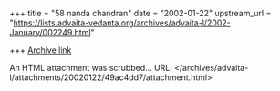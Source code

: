 +++
title = "58 nanda chandran"
date = "2002-01-22"
upstream_url = "https://lists.advaita-vedanta.org/archives/advaita-l/2002-January/002249.html"

+++
[Archive link](https://lists.advaita-vedanta.org/archives/advaita-l/2002-January/002249.html)

An HTML attachment was scrubbed...
URL: </archives/advaita-l/attachments/20020122/49ac4dd7/attachment.html>
